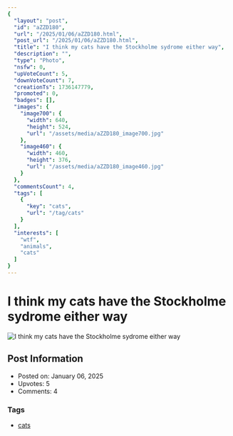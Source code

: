 ```yaml
---
{
  "layout": "post",
  "id": "aZZD180",
  "url": "/2025/01/06/aZZD180.html",
  "post_url": "/2025/01/06/aZZD180.html",
  "title": "I think my cats have the Stockholme sydrome either way",
  "description": "",
  "type": "Photo",
  "nsfw": 0,
  "upVoteCount": 5,
  "downVoteCount": 7,
  "creationTs": 1736147779,
  "promoted": 0,
  "badges": [],
  "images": {
    "image700": {
      "width": 640,
      "height": 524,
      "url": "/assets/media/aZZD180_image700.jpg"
    },
    "image460": {
      "width": 460,
      "height": 376,
      "url": "/assets/media/aZZD180_image460.jpg"
    }
  },
  "commentsCount": 4,
  "tags": [
    {
      "key": "cats",
      "url": "/tag/cats"
    }
  ],
  "interests": [
    "wtf",
    "animals",
    "cats"
  ]
}
---
```


# I think my cats have the Stockholme sydrome either way

![I think my cats have the Stockholme sydrome either way](/assets/media/aZZD180_image700.jpg)

## Post Information

- Posted on: January 06, 2025
- Upvotes: 5
- Comments: 4

### Tags

- [cats](/tag/cats)
